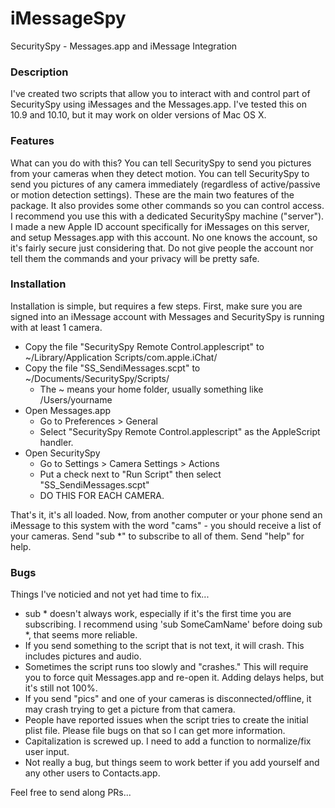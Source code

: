 # iMessageSpy
SecuritySpy - Messages.app and iMessage Integration

### Description
I've created two scripts that allow you to interact with and control part of SecuritySpy using iMessages and the Messages.app. I've tested this on 10.9 and 10.10, but it may work on older versions of Mac OS X. 

### Features
What can you do with this? You can tell SecuritySpy to send you pictures from your cameras when they detect motion. You can tell SecuritySpy to send you pictures of any camera immediately (regardless of active/passive or motion detection settings). These are the main two features of the package. It also provides some other commands so you can control access. I recommend you use this with a dedicated SecuritySpy machine ("server"). I made a new Apple ID account specifically for iMessages on this server, and setup Messages.app with this account. No one knows the account, so it's fairly secure just considering that. Do not give people the account nor tell them the commands and your privacy will be pretty safe.

### Installation
Installation is simple, but requires a few steps. First, make sure you are signed into an iMessage account with Messages and SecuritySpy is running with at least 1 camera.

* Copy the file "SecuritySpy Remote Control.applescript" to ~/Library/Application Scripts/com.apple.iChat/ 
* Copy the file "SS_SendiMessages.scpt" to ~/Documents/SecuritySpy/Scripts/
    * The ~ means your home folder, usually something like /Users/yourname
* Open Messages.app
    * Go to Preferences > General
    * Select "SecuritySpy Remote Control.applescript" as the AppleScript handler.
* Open SecuritySpy
    * Go to Settings > Camera Settings > Actions 
    * Put a check next to "Run Script" then select "SS_SendiMessages.scpt" 
    * DO THIS FOR EACH CAMERA.

That's it, it's all loaded. Now, from another computer or your phone send an iMessage to this system with the word "cams" - you should receive a list of your cameras. Send "sub *" to subscribe to all of them. Send "help" for help.

### Bugs
Things I've noticied and not yet had time to fix...

* sub * doesn't always work, especially if it's the first time you are subscribing. I recommend using 'sub SomeCamName' before doing sub *, that seems more reliable.
* If you send something to the script that is not text, it will crash. This includes pictures and audio. 
* Sometimes the script runs too slowly and "crashes." This will require you to force quit Messages.app and re-open it. Adding delays helps, but it's still not 100%.
* If you send "pics" and one of your cameras is disconnected/offline, it may crash trying to get a picture from that camera.
* People have reported issues when the script tries to create the initial plist file. Please file bugs on that so I can get more information.
* Capitalization is screwed up. I need to add a function to normalize/fix user input.
* Not really a bug, but things seem to work better if you add yourself and any other users to Contacts.app.

Feel free to send along PRs...
